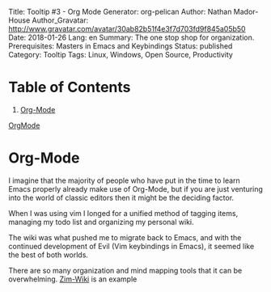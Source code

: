 Title: Tooltip #3 - Org Mode
Generator: org-pelican
Author: Nathan Mador-House
Author_Gravatar: http://www.gravatar.com/avatar/30ab82b51f4e3f7d703fd9f845a05b50
Date: 2018-01-26
Lang: en
Summary: The one stop shop for organization. Prerequisites: Masters in Emacs and Keybindings
Status: published
Category: Tooltip
Tags: Linux, Windows, Open Source, Productivity


# Table of Contents

1.  [Org-Mode](#org82e75c4)

[OrgMode](https://orgmode.org/)


<a id="org82e75c4"></a>

# Org-Mode

I imagine that the majority of people who have put in the time to learn Emacs properly already make use of Org-Mode, but if you are just venturing into the world of classic editors then it might be the deciding factor.

When I was using vim I longed for a unified method of tagging items, managing my todo list and organizing my personal wiki.

The wiki was what pushed me to migrate back to Emacs, and with the continued development of Evil (Vim keybindings in Emacs), it seemed like the best of both worlds.

There are so many organization and mind mapping tools that it can be overwhelming. [Zim-Wiki](https://www.zim-wiki.org) is an example 

